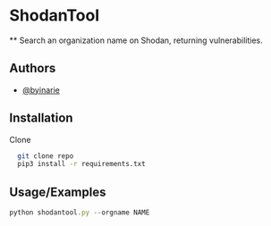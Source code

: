 # ShodanTool

** Search an organization name on Shodan, returning vulnerabilities.



## Authors

- [@byinarie](https://www.github.com/byinarie)


## Installation

Clone

```bash
  git clone repo
  pip3 install -r requirements.txt
```
    
## Usage/Examples

```javascript
python shodantool.py --orgname NAME 
```

